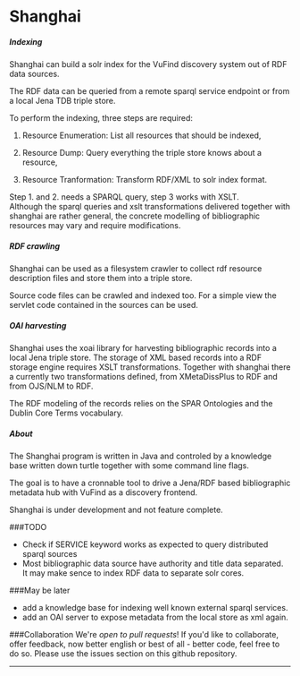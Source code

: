 

Shanghai
========

##### Indexing

  Shanghai can build a solr index for the VuFind discovery system
  out of RDF data sources. <br/>

  The RDF data can be queried from a remote sparql service endpoint
  or from a local Jena TDB triple store. 

  To perform the indexing, three steps are required:

  1. Resource Enumeration: List all resources that should be indexed,

  2. Resource Dump: Query everything the triple store knows about a resource,

  3. Resource Tranformation: Transform RDF/XML to solr index format.


Step 1. and 2. needs a SPARQL query, step 3 works with XSLT. <br/>
  Although the sparql queries and xslt transformations 
  delivered together with shanghai are rather general, 
  the concrete modelling of bibliographic resources may vary
  and require modifications.

##### RDF crawling

  Shanghai can be used as a filesystem crawler to collect rdf 
  resource description files and store them into a triple store.

  Source code files can be crawled and indexed too. For a simple
  view the servlet code contained in the sources can be used.

##### OAI harvesting

  Shanghai uses the xoai library for harvesting bibliographic
  records into a local Jena triple store. 
  The storage of XML based records into a RDF storage engine
  requires XSLT transformations.
  Together with shanghai there a currently two transformations
  defined, from XMetaDissPlus to RDF and from OJS/NLM to RDF.

  The RDF modeling of the records relies on the SPAR Ontologies
  and the Dublin Core Terms vocabulary.

##### About

  The Shanghai program is written in Java and controled by a 
  knowledge base written down turtle together with some 
  command line flags.

  The goal is to have a cronnable tool to drive a Jena/RDF based 
  bibliographic metadata hub with VuFind as a discovery frontend.

  Shanghai is under development and not feature complete.

###TODO

  - Check if SERVICE keyword works as expected to query distributed 
    sparql sources
  - Most bibliographic data source have authority and title data
    separated.   
    It may make sence to index RDF data to separate solr cores.

###May be later

  - add a knowledge base for indexing well known external sparql services.
  - add an OAI server to expose metadata from the local store as xml again.

###Collaboration
  We're *open to pull requests*! If you'd like to collaborate, 
  offer feedback, now better english or best of all - better code, 
  feel free to do so. 
  Please use the issues section on this github repository.

____________________________________________________________________________
